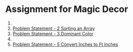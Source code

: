 # Assignment for Magic Decor

1. 
2. [Problem Statement - 2 Sorting an Array](http://localhost/magic-decor-ci/Pages/assignment/2)
3. [Problem Statement - 3 Dominant Color](http://localhost/magic-decor-ci/Pages/assignment/3)
4. 
5. [Problem Statement - 5 Convert Inches to Ft Inches](http://localhost/magic-decor-ci/Pages/assignment/5)